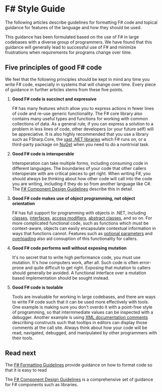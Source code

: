 # F# Style Guide

The following articles describe guidelines for formatting F# code and topical guidance for features of the language and how they should be used.

This guidance has been formulated based on the use of F# in large codebases with a diverse group of programmers. We have found that this guidance will generally lead to successful use of F# and minimize frustrations when requirements for programs change over time.

## Five principles of good F# code

We feel that the following principles should be kept in mind any time you write F# code, especially in systems that will change over time. Every piece of guidance in further articles stems from these five points.

1. **Good F# code is succinct and expressive**

    F# has many features which allow you to express actions in fewer lines of code and re-use generic functionality. The F# core library also contains many useful types and functions for working with common collections of data. As a general rule, if you can express a solution to a problem in less lines of code, other developers (or your future self) will be appreciative. It is also highly recommended that you use a library such as FSharp.Core, the [vast .NET libraries](https://docs.microsoft.com/dotnet/api/) which F# runs on, or a third-party package on [NuGet](https://www.nuget.org/) when you need to do a nontrivial task.

2. **Good F# code is interoperable**

    Interoperation can take multiple forms, including consuming code in different languages. The boundaries of your code that other callers interoperate with are critical pieces to get right. When writing F#, you should always be thinking about how other code will call into the code you are writing, including if they do so from another language like C#. The [F# Component Design Guidelines](component-design-guidelines.md) describe this in detail.

3. **Good F# code makes use of object programming, not object orientation**

    F# has full support for programming with objects in .NET, including [classes](../language-reference/classes.md), [interfaces](../language-reference/interfaces.md), [access modifiers](../language-reference/access-modifiers.md), [abstract classes](../language-reference/abstract-classes.md), and so on. For more complicated functional code, such as functions which must be context-aware, objects can easily encapsulate contextual information in ways that functions cannot. Features such as [optional parameters](../language-reference/members/methods.md#optional-arguments) and [overloading](../language-reference/members/methods.md#overloaded-methods) also aid consuption of this functionality for callers.

4. **Good F# code performs well without exposing mutation**

    It's no secret that to write high performance code, you must use mutation. It's how computers work, after all. Such code is often error-prone and quite difficult to get right. Exposing that mutation to callers should generally be avoided. A functional interface over a mutation based implementation should be sought instead.

5. **Good F# code is toolable**

    Tools are invaluable for working in large codebases, and there are ways to write F# code such that it can be used more effectively with tools. One example is making sure you don't overdo it with a point-free style of programming, so that intermmediate values can be inspected with a debugger. Another example is using [XML documentation comments](../language-reference/xml-documentation.md) describing constructs such that tooltips in editors can display those comments at the call site. Always think about how your code will be read, navigated, debugged, and manipulated by other programmers with their tools.


## Read next

The [F# Formatting Guidelines](formatting.md) provide guidance on how to format code so that it is easy to read

The [F# Component Design Guidelines](component-design-guidelines.md) is a comprehensive set of guidance for F# components such as libraries.